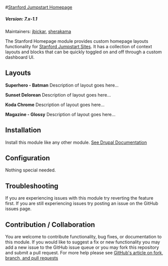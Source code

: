 #[Stanford Jumpstart Homepage](https://github.com/SU-SWS/stanford_jumpstart_home)
##### Version: 7.x-1.1

Maintainers: [jbickar](https://github.com/jbickar), [sherakama](https://github.com/sherakama)

The Stanford Homepage module provides custom homepage layouts functionality for [Stanford Jumpstart Sites](https://github.com/SU-SWS/stanford_sites_jumpstart). It has a collection of context layouts and blocks that can be quickly toggled on and off through a custom dashboard UI.


Layouts
---

**Superhero - Batman**
Description of layout goes here...

**Sunset Delorean**
Description of layout goes here...

**Koda Chrome**
Description of layout goes here...

**Magazine - Glossy**
Description of layout goes here...


Installation
---

Install this module like any other module. [See Drupal Documentation](https://drupal.org/documentation/install/modules-themes/modules-7)

Configuration
---

Nothing special needed.

Troubleshooting
---

If you are experiencing issues with this module try reverting the feature first. If you are still experiencing issues try posting an issue on the GitHub issues page.

Contribution / Collaboration
---

You are welcome to contribute functionality, bug fixes, or documentation to this module. If you would like to suggest a fix or new functionality you may add a new issue to the GitHub issue queue or you may fork this repository and submit a pull request. For more help please see [GitHub's article on fork, branch, and pull requests](https://help.github.com/articles/using-pull-requests)
